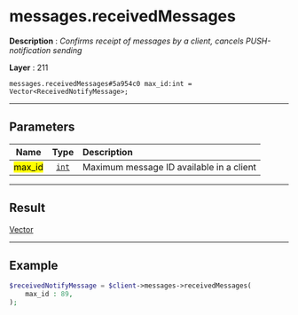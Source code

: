 # messages.receivedMessages

**Description** : *Confirms receipt of messages by a client, cancels PUSH-notification sending*

**Layer** : 211

```tl
messages.receivedMessages#5a954c0 max_id:int = Vector<ReceivedNotifyMessage>;
```

---

## Parameters

| Name | Type | Description |
| :---: | :---: | :--- |
| <mark>max_id</mark> | [`int`](type/int) | Maximum message ID available in a client |

---

## Result

[Vector<ReceivedNotifyMessage>](type/ReceivedNotifyMessage)

---

## Example

```php
$receivedNotifyMessage = $client->messages->receivedMessages(
	max_id : 89,
);
```